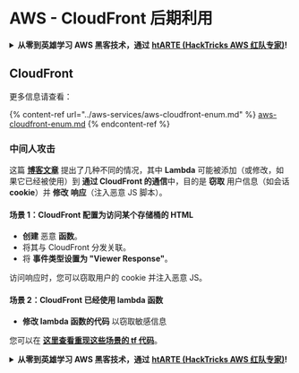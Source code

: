 # AWS - CloudFront 后期利用

<details>

<summary><strong>从零到英雄学习 AWS 黑客技术，通过</strong> <a href="https://training.hacktricks.xyz/courses/arte"><strong>htARTE (HackTricks AWS 红队专家)</strong></a><strong>!</strong></summary>

支持 HackTricks 的其他方式：

* 如果您想在 **HackTricks 中看到您的公司广告** 或 **下载 HackTricks 的 PDF**，请查看 [**订阅计划**](https://github.com/sponsors/carlospolop)!
* 获取 [**官方 PEASS & HackTricks 商品**](https://peass.creator-spring.com)
* 发现 [**PEASS 家族**](https://opensea.io/collection/the-peass-family)，我们独家的 [**NFTs 集合**](https://opensea.io/collection/the-peass-family)
* **加入** 💬 [**Discord 群组**](https://discord.gg/hRep4RUj7f) 或 [**telegram 群组**](https://t.me/peass) 或在 **Twitter** 🐦 上 **关注** 我 [**@carlospolopm**](https://twitter.com/carlospolopm)**.**
* **通过向** [**HackTricks**](https://github.com/carlospolop/hacktricks) 和 [**HackTricks Cloud**](https://github.com/carlospolop/hacktricks-cloud) github 仓库提交 PR 来分享您的黑客技巧。

</details>

## CloudFront

更多信息请查看：

{% content-ref url="../aws-services/aws-cloudfront-enum.md" %}
[aws-cloudfront-enum.md](../aws-services/aws-cloudfront-enum.md)
{% endcontent-ref %}

### 中间人攻击

这篇 [**博客文章**](https://medium.com/@adan.alvarez/how-attackers-can-misuse-aws-cloudfront-access-to-make-it-rain-cookies-acf9ce87541c) 提出了几种不同的情况，其中 **Lambda** 可能被添加（或修改，如果它已经被使用）到 **通过 CloudFront 的通信**中，目的是 **窃取** 用户信息（如会话 **cookie**）并 **修改** **响应**（注入恶意 JS 脚本）。

#### 场景 1：CloudFront 配置为访问某个存储桶的 HTML

* **创建** 恶意 **函数**。
* 将其与 CloudFront 分发关联。
* 将 **事件类型设置为 "Viewer Response"**。

访问响应时，您可以窃取用户的 cookie 并注入恶意 JS。

#### 场景 2：CloudFront 已经使用 lambda 函数

* **修改 lambda 函数的代码** 以窃取敏感信息

您可以在 [**这里查看重现这些场景的 tf 代码**](https://github.com/adanalvarez/AWS-Attack-Scenarios/tree/main)。

<details>

<summary><strong>从零到英雄学习 AWS 黑客技术，通过</strong> <a href="https://training.hacktricks.xyz/courses/arte"><strong>htARTE (HackTricks AWS 红队专家)</strong></a><strong>!</strong></summary>

支持 HackTricks 的其他方式：

* 如果您想在 **HackTricks 中看到您的公司广告** 或 **下载 HackTricks 的 PDF**，请查看 [**订阅计划**](https://github.com/sponsors/carlospolop)!
* 获取 [**官方 PEASS & HackTricks 商品**](https://peass.creator-spring.com)
* 发现 [**PEASS 家族**](https://opensea.io/collection/the-peass-family)，我们独家的 [**NFTs 集合**](https://opensea.io/collection/the-peass-family)
* **加入** 💬 [**Discord 群组**](https://discord.gg/hRep4RUj7f) 或 [**telegram 群组**](https://t.me/peass) 或在 **Twitter** 🐦 上 **关注** 我 [**@carlospolopm**](https://twitter.com/carlospolopm)**.**
* **通过向** [**HackTricks**](https://github.com/carlospolop/hacktricks) 和 [**HackTricks Cloud**](https://github.com/carlospolop/hacktricks-cloud) github 仓库提交 PR 来分享您的黑客技巧。

</details>
